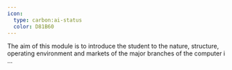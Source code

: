 ```yaml
---
icon:
  type: carbon:ai-status
  color: D81B60
---
```


The aim of this module is to introduce the student to the nature, structure, operating environment and markets of the major branches of the computer i ... 
